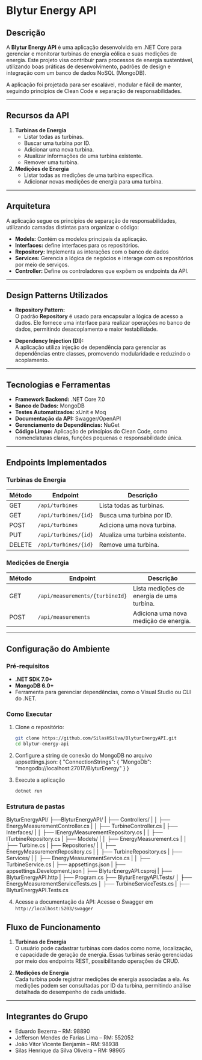 # Blytur Energy API

## Descrição  
A **Blytur Energy API** é uma aplicação desenvolvida em .NET Core para gerenciar e monitorar turbinas de energia eólica e suas medições de energia. Este projeto visa contribuir para processos de energia sustentável, utilizando boas práticas de desenvolvimento, padrões de design e integração com um banco de dados NoSQL (MongoDB). 

A aplicação foi projetada para ser escalável, modular e fácil de manter, seguindo princípios de Clean Code e separação de responsabilidades.

---

## Recursos da API  
1. **Turbinas de Energia**
   - Listar todas as turbinas.
   - Buscar uma turbina por ID.
   - Adicionar uma nova turbina.
   - Atualizar informações de uma turbina existente.
   - Remover uma turbina.
2. **Medições de Energia**
   - Listar todas as medições de uma turbina específica.
   - Adicionar novas medições de energia para uma turbina.

---

## Arquitetura  
A aplicação segue os princípios de separação de responsabilidades, utilizando camadas distintas para organizar o código:

- **Models:** Contém os modelos principais da aplicação.  
- **Interfaces:** define interfaces para os repositórios.
- **Repository:** Implementa as interações com o banco de dados   
- **Services:** Gerencia a lógica de negócios e interage com os repositórios por meio de serviços.  
- **Controller:** Define os controladores que expõem os endpoints da API.

---

## Design Patterns Utilizados  
- **Repository Pattern:**  
  O padrão **Repository** é usado para encapsular a lógica de acesso a dados. Ele fornece uma interface para realizar operações no banco de dados, permitindo desacoplamento e maior testabilidade.

- **Dependency Injection (DI):**  
  A aplicação utiliza injeção de dependência para gerenciar as dependências entre classes, promovendo modularidade e reduzindo o acoplamento.

---

## Tecnologias e Ferramentas  
- **Framework Backend:** .NET Core 7.0  
- **Banco de Dados:** MongoDB  
- **Testes Automatizados:** xUnit e Moq  
- **Documentação da API:** Swagger/OpenAPI  
- **Gerenciamento de Dependências:** NuGet  
- **Código Limpo:** Aplicação de princípios do Clean Code, como nomenclaturas claras, funções pequenas e responsabilidade única.

---

## Endpoints Implementados  
### **Turbinas de Energia**  
| Método | Endpoint         | Descrição                        |
|--------|------------------|----------------------------------|
| GET    | `/api/turbines`  | Lista todas as turbinas.         |
| GET    | `/api/turbines/{id}` | Busca uma turbina por ID.       |
| POST   | `/api/turbines`  | Adiciona uma nova turbina.       |
| PUT    | `/api/turbines/{id}` | Atualiza uma turbina existente. |
| DELETE | `/api/turbines/{id}` | Remove uma turbina.            |

### **Medições de Energia**  
| Método | Endpoint                        | Descrição                                      |
|--------|---------------------------------|-----------------------------------------------|
| GET    | `/api/measurements/{turbineId}` | Lista medições de energia de uma turbina.     |
| POST   | `/api/measurements`            | Adiciona uma nova medição de energia.         |

---

## Configuração do Ambiente  

### Pré-requisitos  
- **.NET SDK 7.0+**  
- **MongoDB 6.0+**  
- Ferramenta para gerenciar dependências, como o Visual Studio ou CLI do .NET.  

### Como Executar  
1. Clone o repositório:  
   ```bash
   git clone https://github.com/SilasHSilva/BlyturEnergyAPI.git
   cd blytur-energy-api

2. Configure a string de conexão do MongoDB no arquivo appsettings.json:
    {
    "ConnectionStrings": {
        "MongoDb": "mongodb://localhost:27017/BlyturEnergy"
        }
    }

3. Execute a aplicação
    ```bash
    dotnet run

### Estrutura de pastas

BlyturEnergyAPI/
├──BlyturEnergyAPI/
|   ├── Controllers/
|   │   ├── EnergyMeasurementController.cs
|   │   ├── TurbineController.cs
|   ├── Interfaces/
|   │   ├── IEnergyMeasurementRepository.cs
|   │   ├── ITurbineRepository.cs
|   ├── Models/
|   │   ├── EnergyMeasurement.cs
|   │   ├── Turbine.cs
|   ├── Repositories/
|   │   ├── EnergyMeasurementRepository.cs
|   │   ├── TurbineRepository.cs
|   ├── Services/
|   │   ├── EnergyMeasurementService.cs
|   │   ├── TurbineService.cs
|   ├── appsettings.json
|   ├── appsettings.Development.json
|   ├── BlyturEnergyAPI.csproj
|   ├── BlyturEnergyAPI.http
|   ├── Program.cs
├── BlyturEnergyAPI.Tests/
│   ├── EnergyMeasurementServiceTests.cs
│   ├── TurbineServiceTests.cs
|   ├── BlyturEnergyAPI.Tests.cs

4. Acesse a documentação da API:
    Acesse o Swagger em `http://localhost:5203/swagger`

## Fluxo de Funcionamento  

1. **Turbinas de Energia**  
   O usuário pode cadastrar turbinas com dados como nome, localização, e capacidade de geração de energia. Essas turbinas serão gerenciadas por meio dos endpoints REST, possibilitando operações de CRUD.

2. **Medições de Energia**  
   Cada turbina pode registrar medições de energia associadas a ela. As medições podem ser consultadas por ID da turbina, permitindo análise detalhada do desempenho de cada unidade.

---

## Integrantes do Grupo

- Eduardo Bezerra – RM: 98890
- Jefferson Mendes de Farias Lima – RM: 552052
- João Vitor Vicente Benjamin – RM: 98938
- Silas Henrique da Silva Oliveira – RM: 98965

